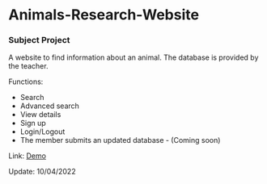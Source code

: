 # Animals-Research-Website
<h3>Subject Project</h3>
<p>A website to find information about an animal. The database is provided by the teacher.</p>
<p>Functions:</p>
<ul>
<li>Search</li>
<li>Advanced search</li>
<li>View details</li>
<li>Sign up</li>
<li>Login/Logout</li>
<li>The member submits an updated database - (Coming soon)</li>
</ul>
<p>Link: <a href="http://dongvatvn.000webhostapp.com/">Demo</a></p>
<p>Update: 10/04/2022</p>
